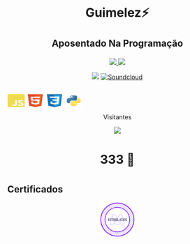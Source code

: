 
# <p align="center">Guimelez⚡</p>
## <p align="center"> <bold>Aposentado Na Programação</bold></p>
<div align="center">
  <a href="https://github.com/Guimelez">
  <img height="180em" src="https://github-readme-stats.vercel.app/api?username=Guimelez&show_icons=true&theme=dracula&include_all_commits=true&count_private=true"/>
  <img height="180em" src="https://github-readme-stats.vercel.app/api/top-langs/?username=Guimelez&layout=compact&langs_count=7&theme=dracula"/>
</div>
    <p align="center">
      <a href="https://www.google.com/url?sa=t&source=web&rct=j&opi=89978449&url=https://www.instagram.com/gui_gerelli/&ved=2ahUKEwj-pILF5LWFAxX5BLkGHeQuDZ0Qjjh6BAgREAE&usg=AOvVaw1N9dbIGNgViZN5FyMmoJWl" target="_blank"><img src="https://img.shields.io/badge/-Instagram-%23E4405F?style=for-the-badge&logo=instagram&logoColor=white" target="_blank"></a>
   <a href="https://on.soundcloud.com/hqhCu"><img alt="Soundcloud" title="Minhas Musica" src="https://shields.io/badge/-Soundcloud-critical.svg?&style=for-the-badge&logo=soundcloud&logoColor=white"></a>
    </p>
    <div style="display: inline_block"><br>
  <img align="center" alt="Gui-Js" height="30" width="40" src="https://raw.githubusercontent.com/devicons/devicon/master/icons/javascript/javascript-plain.svg">
  <img align="center" alt="Gui-HTML" height="30" width="40" src="https://raw.githubusercontent.com/devicons/devicon/master/icons/html5/html5-original.svg">
  <img align="center" alt="Gui-CSS" height="30" width="40" src="https://raw.githubusercontent.com/devicons/devicon/master/icons/css3/css3-original.svg">
  <img align="center" alt="Gui-Python" height="30" width="40" src="https://raw.githubusercontent.com/devicons/devicon/master/icons/python/python-original.svg">
</div>
    <p align="center">
   Visitantes
    </p>
<p align="center">  <img alingn="center" src="https://profile-counter.glitch.me/Guimelez/count.svg" /></p>

# <p align="center" style="bold">  333 🌙 </p>
# <h2 align="left">Certificados</h2>
<p align="center"><img src="html-css-badge.png" width="80"></a>
</p>
